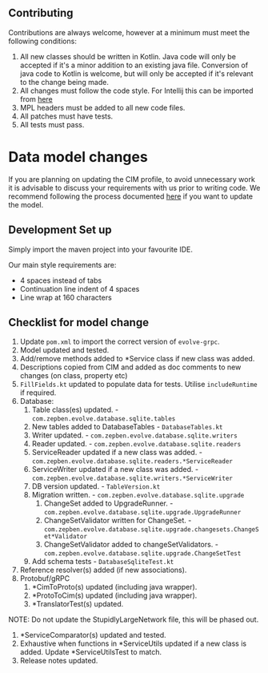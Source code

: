 ## Contributing ##

Contributions are always welcome, however at a minimum must meet the following conditions:

1. All new classes should be written in Kotlin. Java code will only be accepted if it's a minor addition to an existing
   java file. Conversion of java code to Kotlin is welcome, but will only be accepted if it's relevant to the change being made.
2. All changes must follow the code style. For Intellij this can be imported from [here](TODO)
3. MPL headers must be added to all new code files.
4. All patches must have tests.
5. All tests must pass.

# Data model changes #

If you are planning on updating the CIM profile, to avoid unnecessary work it is advisable to discuss your requirements
with us prior to writing code. We recommend following the process documented [here](TODO) if you want to update the model.

## Development Set up ##

Simply import the maven project into your favourite IDE.

Our main style requirements are:
- 4 spaces instead of tabs
- Continuation line indent of 4 spaces
- Line wrap at 160 characters

## Checklist for model change ##

1. Update `pom.xml` to import the correct version of `evolve-grpc`.
2. Model updated and tested.
3. Add/remove methods added to *Service class if new class was added.
4. Descriptions copied from CIM and added as doc comments to new changes (on class, property etc)
5. `FillFields.kt` updated to populate data for tests. Utilise `includeRuntime` if required.
6. Database:
    1. Table class(es) updated. - `com.zepben.evolve.database.sqlite.tables`
    2. New tables added to DatabaseTables - `DatabaseTables.kt`
    3. Writer updated. - `com.zepben.evolve.database.sqlite.writers`
    4. Reader updated. - `com.zepben.evolve.database.sqlite.readers`
    5. ServiceReader updated if a new class was added. - `com.zepben.evolve.database.sqlite.readers.*ServiceReader`
    6. ServiceWriter updated if a new class was added. - `com.zepben.evolve.database.sqlite.writers.*ServiceWriter`
    7. DB version updated. - `TableVersion.kt`
    8. Migration written. - `com.zepben.evolve.database.sqlite.upgrade`
        1. ChangeSet added to UpgradeRunner. - `com.zepben.evolve.database.sqlite.upgrade.UpgradeRunner`
        2. ChangeSetValidator written for ChangeSet. - `com.zepben.evolve.database.sqlite.upgrade.changesets.ChangeSet*Validator`
        3. ChangeSetValidator added to changeSetValidators. - `com.zepben.evolve.database.sqlite.upgrade.ChangeSetTest`
    9. Add schema tests - `DatabaseSqliteTest.kt`
7. Reference resolver(s) added (if new associations).
8. Protobuf/gRPC
    1. *CimToProto(s) updated (including java wrapper).
    2. *ProtoToCim(s) updated (including java wrapper).
    3. *TranslatorTest(s) updated.

NOTE: Do not update the StupidlyLargeNetwork file, this will be phased out.

1. *ServiceComparator(s) updated and tested.
2. Exhaustive when functions in *ServiceUtils updated if a new class is added. Update *ServiceUtilsTest to match.
3. Release notes updated.
